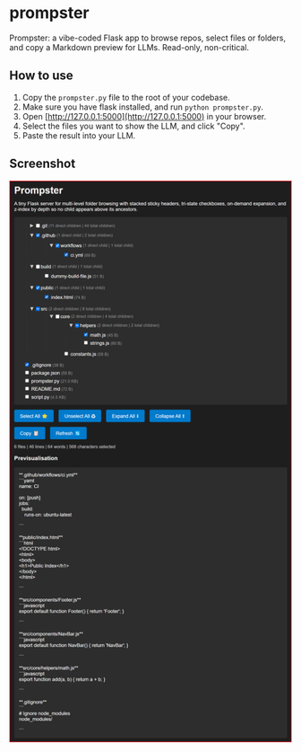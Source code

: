 # prompster

Prompster: a vibe-coded Flask app to browse repos, select files or folders,
and copy a Markdown preview for LLMs. Read-only, non-critical.

## How to use

1. Copy the `prompster.py` file to the root of your codebase.
2. Make sure you have flask installed, and run `python prompster.py`.
3. Open [http://127.0.0.1:5000](http://127.0.0.1:5000) in your browser.
4. Select the files you want to show the LLM, and click "Copy".
5. Paste the result into your LLM.

## Screenshot

<img src="sc.png" width="600" alt="Screenshot of prompster">
